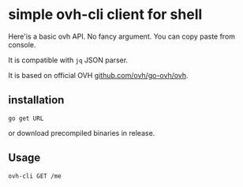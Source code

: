 # simple ovh-cli client for shell

Here'is a basic ovh API. No fancy argument. You can copy paste from console.

It is compatible with `jq` JSON parser.

It is based on official OVH [github.com/ovh/go-ovh/ovh](https://github.com/ovh/go-ovh/ovh).


## installation

```
go get URL
```

or download precompiled binaries in release.

## Usage

```
ovh-cli GET /me
```
